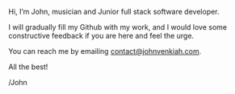 Hi, I’m John, musician and Junior full stack software developer.

I will gradually fill my Github with my work, and I would love some constructive feedback if you are here and feel the urge.

You can reach me by emailing contact@johnvenkiah.com.

All the best!


/John

<!---
johnvenkiah/johnvenkiah is a ✨ special ✨ repository because its `README.md` (this file) appears on your GitHub profile.
You can click the Preview link to take a look at your changes.
--->

